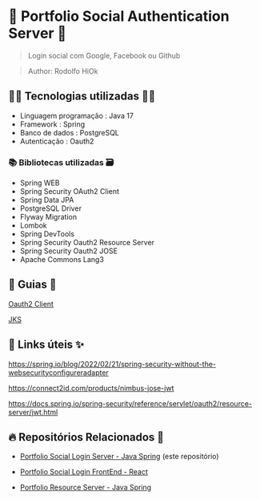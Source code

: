 # 🚀 Portfolio Social Authentication Server 🚀

> Login social com Google, Facebook ou Github

> Author: Rodolfo HiOk

## 👨‍💻 Tecnologias utilizadas 👩‍💻

- Linguagem programação : Java 17
- Framework : Spring
- Banco de dados : PostgreSQL
- Autenticação : Oauth2

### 📚 Bibliotecas utilizadas 🗃️

- Spring WEB
- Spring Security OAuth2 Client
- Spring Data JPA
- PostgreSQL Driver
- Flyway Migration
- Lombok
- Spring DevTools
- Spring Security Oauth2 Resource Server
- Spring Security Oauth2 JOSE
- Apache Commons Lang3

## 📖 Guias 📃

[Oauth2 Client](oauth2client.md)

[JKS](jks.md)

## 🔗 Links úteis ✨

https://spring.io/blog/2022/02/21/spring-security-without-the-websecurityconfigureradapter

https://connect2id.com/products/nimbus-jose-jwt

https://docs.spring.io/spring-security/reference/servlet/oauth2/resource-server/jwt.html

## 🔥 Repositórios Relacionados 🫶

- [Portfolio Social Login Server - Java Spring](https://github.com/rodolfoHOk/hiok.port-social-auth-server) (este repositório)

- [Portfolio Social Login FrontEnd - React](https://github.com/rodolfoHOk/hiok.port-social-auth-react)

- [Portfolio Resource Server - Java Spring](https://github.com/rodolfoHOk/hiok.port-resource-server)
